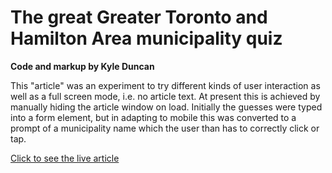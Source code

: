 # The great Greater Toronto and Hamilton Area municipality quiz

**Code and markup by Kyle Duncan**

This "article" was an experiment to try different kinds of user interaction as well as a full screen mode, i.e. no article text. At present this is achieved by manually hiding the article window on load. Initially the guesses were typed into a form element, but in adapting to mobile this was converted to a prompt of a municipality name which the user than has to correctly click or tap.

[Click to see the live article](https://torontoverse.com/articles/mhGVGtCQEeydZAJCrBIAAg/the-great-greater-toronto-and)
